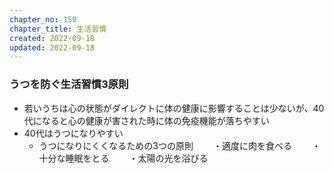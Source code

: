 ```yaml
---
chapter_no: 150
chapter_title: 生活習慣
created: 2022-09-18
updated: 2022-09-18
---
```

### うつを防ぐ生活習慣3原則
- 若いうちは心の状態がダイレクトに体の健康に影響することは少ないが、40代になると心の健康が害された時に体の免疫機能が落ちやすい
- 40代はうつになりやすい
  - うつになりにくくなるための3つの原則
　　・適度に肉を食べる
　　・十分な睡眠をとる
　　・太陽の光を浴びる